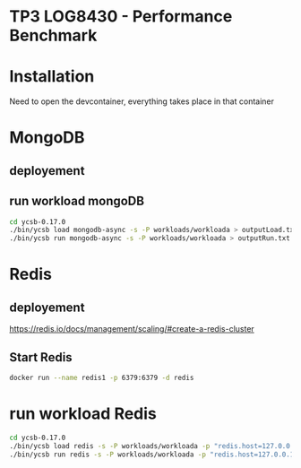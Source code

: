 # TP3 LOG8430 - Performance Benchmark

# Installation
Need to open the devcontainer, everything takes place in that container


# MongoDB

## deployement


## run workload mongoDB
```bash
cd ycsb-0.17.0
./bin/ycsb load mongodb-async -s -P workloads/workloada > outputLoad.txt
./bin/ycsb run mongodb-async -s -P workloads/workloada > outputRun.txt
```

# Redis

## deployement

https://redis.io/docs/management/scaling/#create-a-redis-cluster

## Start Redis
```bash
docker run --name redis1 -p 6379:6379 -d redis
```

# run workload Redis
```bash
cd ycsb-0.17.0
./bin/ycsb load redis -s -P workloads/workloada -p "redis.host=127.0.0.1" -p "redis.port=7000" -p "redis.cluster=true" > ../outputLoad.txt
./bin/ycsb run redis -s -P workloads/workloada -p "redis.host=127.0.0.1" -p "redis.port=7000" -p "redis.cluster=true" > ../outputRun.txt
```
